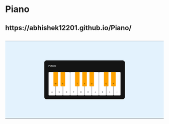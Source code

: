 <h1>Piano</h1>
<h2>https://abhishek12201.github.io/Piano/<h2>
<img src="https://github.com/abhishek12201/Piano/blob/main/Screenshot%202023-11-18%20004533.png" />
